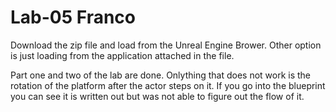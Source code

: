 # Lab-05 Franco

Download the zip file and load from the Unreal Engine Brower.
Other option is just loading from the application attached in the file.

Part one and two of the lab are done. Onlything that does not work is the rotation of the platform after the actor steps on it.
If you go into the blueprint you can see it is written out but was not able to figure out the flow of it. 
